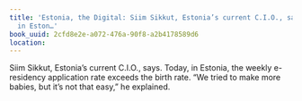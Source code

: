 ```yaml
---
title: 'Estonia, the Digital: Siim Sikkut, Estonia’s current C.I.O., says. Today,
  in Eston…'
book_uuid: 2cfd8e2e-a072-476a-90f8-a2b4178589d6
location: 
---
```


Siim Sikkut, Estonia’s current C.I.O., says. Today, in Estonia, the weekly
e-residency application rate exceeds the birth rate. “We tried to make more
babies, but it’s not that easy,” he explained.